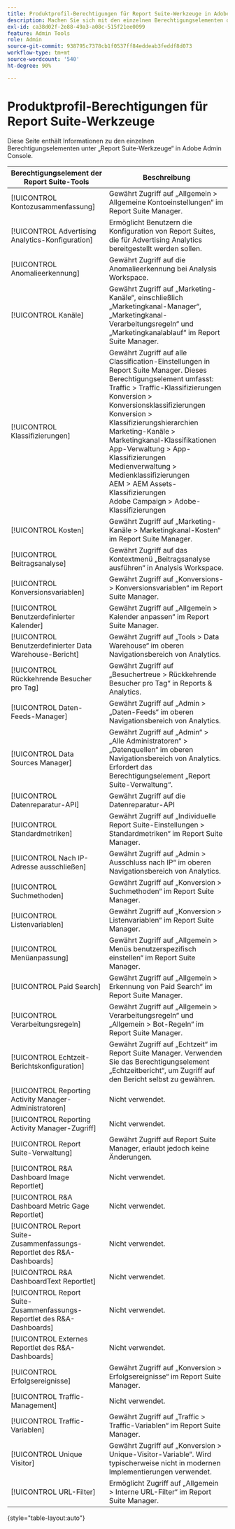 ```yaml
---
title: Produktprofil-Berechtigungen für Report Suite-Werkzeuge in Adobe Admin Console
description: Machen Sie sich mit den einzelnen Berechtigungselementen der Report Suite-Werkzeuge vertraut.
exl-id: ca38d02f-2e88-49a3-a08c-515f21ee0099
feature: Admin Tools
role: Admin
source-git-commit: 938795c7378cb1f0537ff84eddeab3feddf8d073
workflow-type: tm+mt
source-wordcount: '540'
ht-degree: 90%

---
```


# Produktprofil-Berechtigungen für Report Suite-Werkzeuge

Diese Seite enthält Informationen zu den einzelnen Berechtigungselementen unter „Report Suite-Werkzeuge“ in Adobe Admin Console.

| Berechtigungselement der Report Suite-Tools | Beschreibung |
|------|------|
| [!UICONTROL Kontozusammenfassung] | Gewährt Zugriff auf „Allgemein > Allgemeine Kontoeinstellungen“ im Report Suite Manager. |
| [!UICONTROL Advertising Analytics-Konfiguration] | Ermöglicht Benutzern die Konfiguration von Report Suites, die für Advertising Analytics bereitgestellt werden sollen. |
| [!UICONTROL Anomalieerkennung] | Gewährt Zugriff auf die Anomalieerkennung bei Analysis Workspace. |
| [!UICONTROL Kanäle] | Gewährt Zugriff auf „Marketing-Kanäle“, einschließlich „Marketingkanal-Manager“, „Marketingkanal-Verarbeitungsregeln“ und „Marketingkanalablauf“ im Report Suite Manager. |
| [!UICONTROL Klassifizierungen] | Gewährt Zugriff auf alle Classification-Einstellungen in Report Suite Manager. Dieses Berechtigungselement umfasst: <br>Traffic > Traffic-Klassifizierungen<br>Konversion > Konversionsklassifizierungen<br>Konversion > Klassifizierungshierarchien<br>Marketing-Kanäle > Marketingkanal-Klassifikationen<br>App-Verwaltung > App-Klassifizierungen<br>Medienverwaltung > Medienklassifizierungen<br>AEM > AEM Assets-Klassifizierungen<br>Adobe Campaign > Adobe-Klassifizierungen |
| [!UICONTROL Kosten] | Gewährt Zugriff auf „Marketing-Kanäle > Marketingkanal-Kosten“ im Report Suite Manager. |
| [!UICONTROL Beitragsanalyse] | Gewährt Zugriff auf das Kontextmenü „Beitragsanalyse ausführen“ in Analysis Workspace. |
| [!UICONTROL Konversionsvariablen] | Gewährt Zugriff auf „Konversions- > Konversionsvariablen“ im Report Suite Manager. |
| [!UICONTROL Benutzerdefinierter Kalender] | Gewährt Zugriff auf „Allgemein > Kalender anpassen“ im Report Suite Manager. |
| [!UICONTROL Benutzerdefinierter Data Warehouse-Bericht] | Gewährt Zugriff auf „Tools > Data Warehouse“ im oberen Navigationsbereich von Analytics. |
| [!UICONTROL Rückkehrende Besucher pro Tag] | Gewährt Zugriff auf „Besuchertreue > Rückkehrende Besucher pro Tag“ in Reports &amp; Analytics. |
| [!UICONTROL Daten-Feeds-Manager] | Gewährt Zugriff auf „Admin > „Daten-Feeds“ im oberen Navigationsbereich von Analytics. |
| [!UICONTROL Data Sources Manager] | Gewährt Zugriff auf „Admin“ > „Alle Administratoren“ > „Datenquellen“ im oberen Navigationsbereich von Analytics. Erfordert das Berechtigungselement „Report Suite-Verwaltung“. |
| [!UICONTROL Datenreparatur-API] | Gewährt Zugriff auf die Datenreparatur-API |
| [!UICONTROL Standardmetriken] | Gewährt Zugriff auf „Individuelle Report Suite-Einstellungen > Standardmetriken“ im Report Suite Manager. |
| [!UICONTROL Nach IP-Adresse ausschließen] | Gewährt Zugriff auf „Admin > Ausschluss nach IP“ im oberen Navigationsbereich von Analytics. |
| [!UICONTROL Suchmethoden] | Gewährt Zugriff auf „Konversion > Suchmethoden“ im Report Suite Manager. |
| [!UICONTROL Listenvariablen] | Gewährt Zugriff auf „Konversion > Listenvariablen“ im Report Suite Manager. |
| [!UICONTROL Menüanpassung] | Gewährt Zugriff auf „Allgemein > Menüs benutzerspezifisch einstellen“ im Report Suite Manager. |
| [!UICONTROL Paid Search] | Gewährt Zugriff auf „Allgemein > Erkennung von Paid Search“ im Report Suite Manager. |
| [!UICONTROL Verarbeitungsregeln] | Gewährt Zugriff auf „Allgemein > Verarbeitungsregeln“ und „Allgemein > Bot-Regeln“ im Report Suite Manager. |
| [!UICONTROL Echtzeit-Berichtskonfiguration] | Gewährt Zugriff auf „Echtzeit“ im Report Suite Manager. Verwenden Sie das Berechtigungselement „Echtzeitbericht“, um Zugriff auf den Bericht selbst zu gewähren. |
| [!UICONTROL Reporting Activity Manager-Administratoren] | Nicht verwendet. |
| [!UICONTROL Reporting Activity Manager-Zugriff] | Nicht verwendet. |
| [!UICONTROL Report Suite-Verwaltung] | Gewährt Zugriff auf Report Suite Manager, erlaubt jedoch keine Änderungen. |
| [!UICONTROL R&amp;A Dashboard Image Reportlet] | Nicht verwendet. |
| [!UICONTROL R&amp;A Dashboard Metric Gage Reportlet] | Nicht verwendet. |
| [!UICONTROL Report Suite-Zusammenfassungs-Reportlet des R&amp;A-Dashboards] | Nicht verwendet. |
| [!UICONTROL R&amp;A DashboardText Reportlet] | Nicht verwendet. |
| [!UICONTROL Report Suite-Zusammenfassungs-Reportlet des R&amp;A-Dashboards] | Nicht verwendet. |
| [!UICONTROL Externes Reportlet des R&amp;A-Dashboards] | Nicht verwendet. |
| [!UICONTROL Erfolgsereignisse] | Gewährt Zugriff auf „Konversion > Erfolgsereignisse“ im Report Suite Manager. |
| [!UICONTROL Traffic-Management] | Nicht verwendet. |
| [!UICONTROL Traffic-Variablen] | Gewährt Zugriff auf „Traffic > Traffic-Variablen“ im Report Suite Manager. |
| [!UICONTROL Unique Visitor] | Gewährt Zugriff auf „Konversion > Unique-Visitor-Variable“. Wird typischerweise nicht in modernen Implementierungen verwendet. |
| [!UICONTROL URL-Filter] | Ermöglicht Zugriff auf „Allgemein > Interne URL-Filter“ im Report Suite Manager. |

{style="table-layout:auto"}